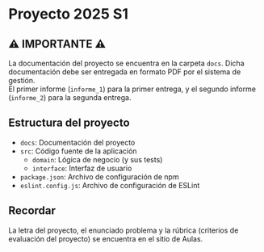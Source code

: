 # Proyecto 2025 S1

## ⚠️ IMPORTANTE ⚠️

La documentación del proyecto se encuentra en la carpeta `docs`. Dicha documentación debe ser entregada en formato PDF por el sistema de gestión.  
El primer informe (`informe_1`) para la primer entrega, y el segundo informe (`informe_2`) para la segunda entrega.

## Estructura del proyecto

- `docs`: Documentación del proyecto
- `src`: Código fuente de la aplicación
  - `domain`: Lógica de negocio (y sus tests)
  - `interface`: Interfaz de usuario
- `package.json`: Archivo de configuración de npm
- `eslint.config.js`: Archivo de configuración de ESLint

## Recordar

La letra del proyecto, el enunciado problema y la rúbrica (criterios de evaluación del proyecto) se encuentra en el sitio de Aulas.
